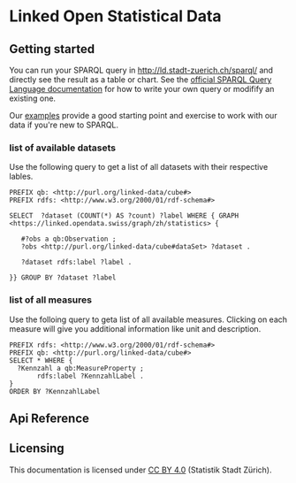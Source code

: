 # Linked Open Statistical Data 

## Getting started
You can run your SPARQL query in http://ld.stadt-zuerich.ch/sparql/ and directly see the result as a table or chart. See the [official SPARQL Query Language documentation](https://www.w3.org/TR/2013/REC-sparql11-query-20130321/) for how to write your own query or modifify an existing one. 

Our [examples](https://github.com/statistikstadtzuerich/documentation/tree/master/examples) provide a good starting point and exercise to work with our data if you're new to SPARQL. 

### list of available datasets
Use the following query to get a list of all datasets with their respective lables. 

```SPARQL
PREFIX qb: <http://purl.org/linked-data/cube#>
PREFIX rdfs: <http://www.w3.org/2000/01/rdf-schema#>

SELECT  ?dataset (COUNT(*) AS ?count) ?label WHERE { GRAPH <https://linked.opendata.swiss/graph/zh/statistics> {

   #?obs a qb:Observation ;
   ?obs <http://purl.org/linked-data/cube#dataSet> ?dataset .

   ?dataset rdfs:label ?label .

}} GROUP BY ?dataset ?label
```
### list of all measures
Use the folloing query to geta  list of all available measures. Clicking on each measure will give you additional information like unit and description. 
```SPARQL
PREFIX rdfs: <http://www.w3.org/2000/01/rdf-schema#>
PREFIX qb: <http://purl.org/linked-data/cube#>
SELECT * WHERE {
  ?Kennzahl a qb:MeasureProperty ;
       rdfs:label ?KennzahlLabel .
} 
ORDER BY ?KennzahlLabel

```
## Api Reference

## Licensing

This documentation is licensed under [CC BY 4.0](https://creativecommons.org/licenses/by/4.0/) (Statistik Stadt Zürich). 
